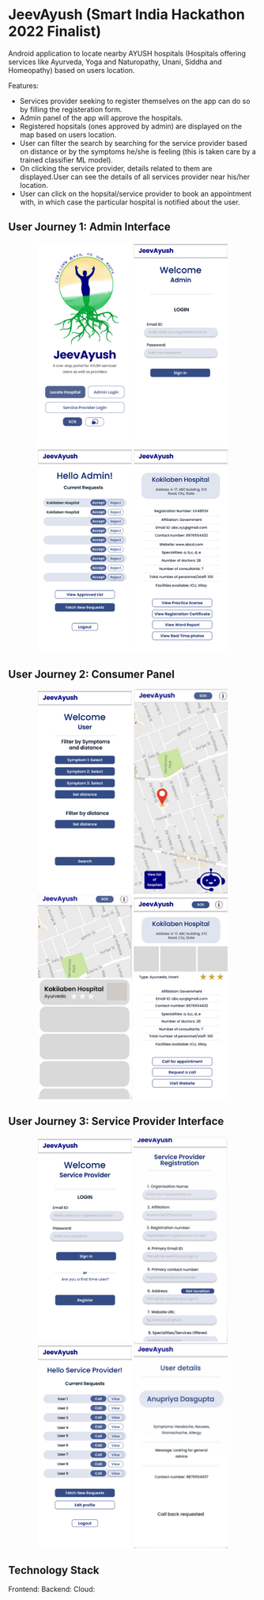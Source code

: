 # JeevAyush (Smart India Hackathon 2022 Finalist)

Android application to locate nearby AYUSH hospitals (Hospitals offering services like Ayurveda, Yoga and Naturopathy, Unani, Siddha and Homeopathy) based on users location.

Features:

* Services provider seeking to register themselves on the app can do so by filling the registeration form.
* Admin panel of the app will approve the hospitals.
* Registered hopsitals (ones approved by admin) are displayed on the map based on users location.
* User can filter the search by searching for the service provider based on distance or by the symptoms he/she is feeling (this is taken care by a trained classifier ML model).
* On clicking the service provider, details related to them are displayed.User can see the details of all services provider near his/her location.
* User can click on the hopsital/service provider to book an appointment with, in which case the particular hospital is notified about the user.


## User Journey 1: Admin Interface ##



<p align="center">
  <img src="/home1.jpg" width="190" />
  <img src="/admin login.jpg" width="190" /> 
   <img src="/Admin.jpg" width="190" />
  <img src="/Admin_ Hospital 1 view.jpg" width="190" /> 
  
</p>

## User Journey 2: Consumer Panel ##

<p align="center">
 
  <img src="/user filter.jpg" width="190" />
  <img src="/display_map.png" width="190" />
  <img src="/hospital_list.png" width="190" />
  <img src="/Single hospital from list.jpg" width="190" />
  
</p>

## User Journey 3: Service Provider Interface ##

<p align="center">
<img src="/Hospital 1.jpg" width="190" />
  <img src="/hospital_registration.png" width="190" />
  <!---<img src="/Post registration msg.jpg" width="190" />-->
  <img src="/Hospital after sign in.jpg" width="190" />
  <img src="/user_info.png" width="190" />
  
</p>

## Technology Stack ##
Frontend: 
Backend:
Cloud:
